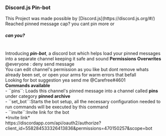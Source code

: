 <h3>Discord.js Pin-bot</h3>
This Project was made possible by [Discord.js](https://discord.js.org/#/)
<br>Reached pinned message cap? you cant pin more or<br>
<h5>can you?</h5><br>
Introducing <b><i>pin-bot</i></b>, a discord bot which helps load your pinned messages into a separate channel keeping it safe and sound
<b>Permissions Overwrites</b><br>
@everyone : deny send message<br>
You can edit channel's permission as you like but dont remove whats already been set, or open your arms for warm errors that befall<br>
Looking for bot suggestion yea send me @Carefree#4601<br>
<b>Commands available</b><br>
- ``pins``: Loads this channel's pinned message into a channel called <b>pins</b> under category <b>pinned archive</b><br>
- ``set_bot``:Starts the bot setup, all the necessary configuration needed to run commands will be executed by this command<br>
- ``invite``:Invite link for the bot<br>
*Invite link*<br>
https://discordapp.com/api/oauth2/authorize?client_id=558284533326413836&permissions=470150257&scope=bot